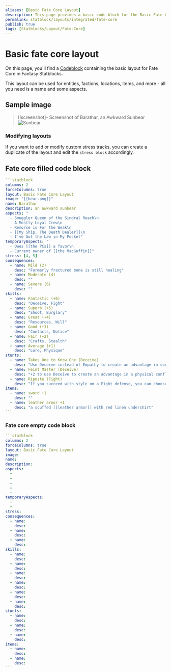 ```yaml
---
aliases: [Basic Fate Core Layout]
description: This page provides a basic code block for the Basic Fate Core
permalink: statblock/layouts/integrated/fate-core
publish: true
tags: [Statblocks/Layout/Fate-Core]
---
```


# Basic fate core layout

On this page, you'll find a [Codeblock](Glossary/Code%20Block.md) containing the basic layout for Fate Core in Fantasy Statblocks. 

This layout can be used for entities, factions, locations, items, and more - all you need is a name and some aspects.

## Sample image

> [!screenshot]- Screenshot of Barathar, an Awkward Sunbear
> ![Sunbear](https://github.com/valentine195/fantasy-statblocks/blob/gh-pages/images/statblock/statblock-crazy-bear.png?raw=true)

### Modifying layouts

If you want to add or modify custom stress tracks, you can create a duplicate of the layout and edit the `stress block` accordingly.

## Fate core filled code block

````yaml
```statblock
columns: 2
forceColumns: true
layout: Basic Fate Core Layout
image: "[[bear.png]]"
name: Barathar
description: an awkward sunbear
aspects: "
  - Smuggler Queen of the Sindral Reach\n
  - A Mostly Loyal Crew\n
  - Remorse is For the Weak\n
  - [[My Ship, The Death Dealer]]\n
  - I've Got the Law in My Pocket"
temporaryAspects: "
  - Owes [[the PCs]] a favor\n
  - Current owner of [[the MacGuffin]]"
stress: [4, 5]
consequences:
  - name: Mild (2)
    desc: "Formerly fractured bone is still healing"
  - name: Moderate (4)
    desc: ""
  - name: Severe (6)
    desc: ""
skills:
  - name: Fantastic (+6)
    desc: "Deceive, Fight"
  - name: Superb (+5)
    desc: "Shoot, Burglary"
  - name: Great (+4)
    desc: "Resources, Will"
  - name: Good (+3)
    desc: "Contacts, Notice"
  - name: Fair (+2)
    desc: "Crafts, Stealth"
  - name: Average (+1)
    desc: "Lore, Physique"
stunts:
  - name: Takes One to Know One (Deceive)
    desc: "Use Deceive instead of Empathy to create an advantage in social situations."
  - name: Feint Master (Deceive)
    desc: "+2 to use Deceive to create an advantage in a physical conflict."
  - name: Riposte (Fight)
    desc: "If you succeed with style on a Fight defense, you can choose to inflict a 2-shift hit rather than take a boost."
items:
  - name: sword +1
    desc: ""
  - name: leather armor +1
    desc: "a scuffed [[leather armor]] with red linen undershirt"
```
````

### Fate core empty code block

````yaml
```statblock
columns: 2
forceColumns: true
layout: Basic Fate Core Layout
image: 
name: 
description: 
aspects: 
  - 
  - 
  - 
  - 
  - 
temporaryAspects: 
  - 
  - 
stress: 
consequences:
  - name: 
    desc: 
  - name: 
    desc: 
  - name: 
    desc: 
skills:
  - name: 
    desc: 
  - name: 
    desc: 
  - name: 
    desc: 
  - name: 
    desc: 
  - name: 
    desc: 
  - name: 
    desc: 
stunts:
  - name: 
    desc: 
  - name: 
    desc: 
  - name: 
    desc: 
items:
  - name: 
    desc: 
  - name: 
    desc: 
```
````

